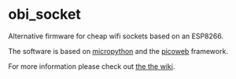 # obi_socket

Alternative firmware for cheap wifi sockets based on an ESP8266.

The software is based on [micropython](https://micropython.org/) and the [picoweb](https://github.com/pfalcon/picoweb) framework.

For more information please check out [the the wiki](https://github.com/mattzzw/obi_socket/wiki).
